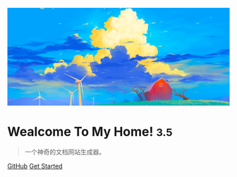 <!-- _coverpage.md -->

![logo](/800x350.png)

# Wealcome To My Home! <small>3.5</small>

> 一个神奇的文档网站生成器。

<!-- - 简单、轻便 (压缩后 ~21kB)
- 无需生成 html 文件
- 众多主题 -->

[GitHub](https://github.com/MYQXS/MYQXS.guthub.io)
[Get Started](/README.md)